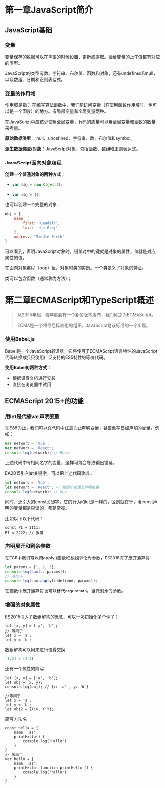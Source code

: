 # 第一章JavaScript简介



## JavaScript基础

### 变量

变量保存的数据可以在需要的时候设置、更新或提取。赋给变量的上午值都有对应的类型。

JavaScript的类型有数、字符串、布尔值、函数和对象，还有undefined和null，以及数组、日期和正则表达式。

### 变量的作用域

作用域是指： 在编写算法函数中，我们能访问变量（在使用函数作用域时，也可以是一个函数）的地方。有局部变量和全局变量两种。

在JavaScript中应该少使用全局变量，代码的质量可以用全局变量和函数的数量来考量。

**原始数据类型**： null、undefined、字符串、数、布尔值和symbol。

**派生数据类型/对象**：JavaScript对象，包括函数、数组和正则表达式。



### JavaScript面向对象编程

**创建一个普通对象的两种方式**：

* ```javascript
  var obj = new Object();
  ```

* ```javascript
  var obj = {};
  ```

也可以创建一个完整的对象:

```javascript
obj = {
	name: {
		first: 'Gandalf',
		last: 'the Grey'
	},
	address: 'Middle Earth'
}
```

可以看到，声明JavaScript对象时，键值对中的键就是对象的属性，值就是对应属性的值。

在面向对象编程（oop）里，对象时类的实例。一个类定义了对象的特征。

类可以包含函数（通常称为方法）；



# 第二章ECMAScript和TypeScript概述

> 从2005年起，每年都会有一个新的版本发布，我们称之为ECMAScript。
>
> ECMA是一个将信息标准化的组织，JavaScript是该标准的一个实现。

### 使用Babel.js

Babel是一个JavaScript转译器，它将使用了ECMAScript语言特性的JavaScript代码转换成只只使用广泛支持的ES5特性的等价代码。

**使用Babel的两种方式**：

* 根据设置文档进行安装
* 直接在浏览器中试用

## ECMAScript 2015+的功能

### 用let是代替var声明变量

在ES5为止，我们可以在代码中任意为止声明变量，甚至重写已经声明的变量，例如：

```javascript
var network = 'Vue';
var network = 'React';
console.log(network); // React
```

上述代码中有相同名字的变量，这样可能会导致输出错误。

EA2015引入let关键字，可以把上述代码改成：

```javascript
let network = 'Vue';
let network = 'React'; // 报错不能重复声明变量
console.log(network); // Vue
```

同时，还引入的const关键字，它的行为和let是一样的，区别就在于，用const声明的变量都是只读的，都是常亮。

比如以下以下代码：

```
const PI = 1111;
PI = 2222; // 报错

```

### 声明展开和剩余参数

在ES5中我们可以用apply()函数吧数组转化为参数，ES2015有了展开运算符

```javascript
let params = [1, 2, 3];
console.log(sum(...params));
// 等同于
console.log(sum.apply(undefiend, params));
```

在函数中展开运算符也可以替代arguments，当做剩余的参数。

### 增强的对象属性

ES2015引入了数组解构的概念，可以一次初始化多个例子；

```
let [x, y] = ['a', 'b'];
// 等同于
let x = 'a';
let y = 'b';
```

数组解构可以用来进行值得交换

```javascript
[1,2] = [2,1]
```

还有一个属性的简写

```
let [x, y] = ['a', 'b'];
let obj = {x, y};
console.log(obj); // {x: 'a' , y: 'b'}

//等同于
let x = 'a';
let y = 'b';
let obj2 = {X:X, Y:Y};

```

简写方法名

```
const hello = {
	name: 'as',
	printHello() {
		console.log('Hello')
	}
}
// 等同于
var hello = {
	name: 'as',
	printHello: function printHello () {
		console.log('hello')
	}
}
```

